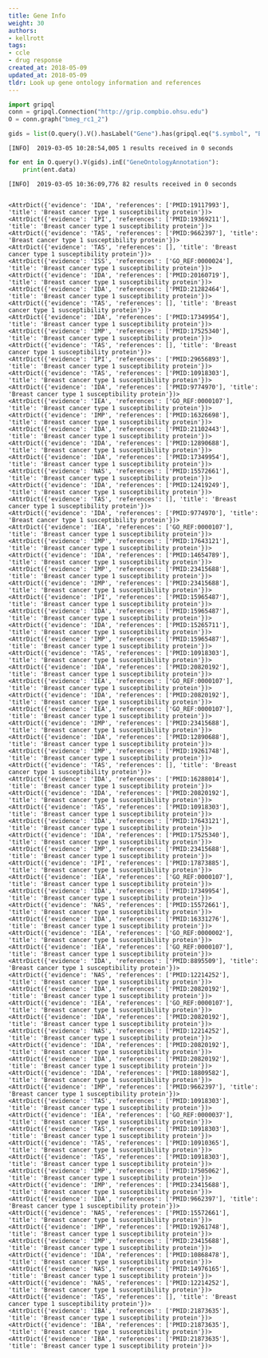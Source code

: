 ```yaml
---
title: Gene Info
weight: 30
authors:
- kellrott
tags:
- ccle
- drug response
created_at: 2018-05-09
updated_at: 2018-05-09
tldr: Look up gene ontology information and references
---
```


```python
import gripql
conn = gripql.Connection("http://grip.compbio.ohsu.edu")
O = conn.graph("bmeg_rc1_2")
```


```python
gids = list(O.query().V().hasLabel("Gene").has(gripql.eq("$.symbol", "BRCA1")).render("_gid"))
```

    [INFO]	2019-03-05 10:28:54,005	1 results received in 0 seconds



```python
for ent in O.query().V(gids).inE("GeneOntologyAnnotation"):
    print(ent.data)
```

    [INFO]	2019-03-05 10:36:09,776	82 results received in 0 seconds


    <AttrDict({'evidence': 'IDA', 'references': ['PMID:19117993'], 'title': 'Breast cancer type 1 susceptibility protein'})>
    <AttrDict({'evidence': 'IPI', 'references': ['PMID:19369211'], 'title': 'Breast cancer type 1 susceptibility protein'})>
    <AttrDict({'evidence': 'TAS', 'references': ['PMID:9662397'], 'title': 'Breast cancer type 1 susceptibility protein'})>
    <AttrDict({'evidence': 'TAS', 'references': [], 'title': 'Breast cancer type 1 susceptibility protein'})>
    <AttrDict({'evidence': 'ISS', 'references': ['GO_REF:0000024'], 'title': 'Breast cancer type 1 susceptibility protein'})>
    <AttrDict({'evidence': 'IDA', 'references': ['PMID:20160719'], 'title': 'Breast cancer type 1 susceptibility protein'})>
    <AttrDict({'evidence': 'IDA', 'references': ['PMID:21282464'], 'title': 'Breast cancer type 1 susceptibility protein'})>
    <AttrDict({'evidence': 'TAS', 'references': [], 'title': 'Breast cancer type 1 susceptibility protein'})>
    <AttrDict({'evidence': 'IDA', 'references': ['PMID:17349954'], 'title': 'Breast cancer type 1 susceptibility protein'})>
    <AttrDict({'evidence': 'IMP', 'references': ['PMID:17525340'], 'title': 'Breast cancer type 1 susceptibility protein'})>
    <AttrDict({'evidence': 'TAS', 'references': [], 'title': 'Breast cancer type 1 susceptibility protein'})>
    <AttrDict({'evidence': 'IPI', 'references': ['PMID:29656893'], 'title': 'Breast cancer type 1 susceptibility protein'})>
    <AttrDict({'evidence': 'TAS', 'references': ['PMID:10918303'], 'title': 'Breast cancer type 1 susceptibility protein'})>
    <AttrDict({'evidence': 'IDA', 'references': ['PMID:9774970'], 'title': 'Breast cancer type 1 susceptibility protein'})>
    <AttrDict({'evidence': 'IEA', 'references': ['GO_REF:0000107'], 'title': 'Breast cancer type 1 susceptibility protein'})>
    <AttrDict({'evidence': 'IMP', 'references': ['PMID:16326698'], 'title': 'Breast cancer type 1 susceptibility protein'})>
    <AttrDict({'evidence': 'IDA', 'references': ['PMID:21102443'], 'title': 'Breast cancer type 1 susceptibility protein'})>
    <AttrDict({'evidence': 'IDA', 'references': ['PMID:12890688'], 'title': 'Breast cancer type 1 susceptibility protein'})>
    <AttrDict({'evidence': 'IDA', 'references': ['PMID:17349954'], 'title': 'Breast cancer type 1 susceptibility protein'})>
    <AttrDict({'evidence': 'NAS', 'references': ['PMID:15572661'], 'title': 'Breast cancer type 1 susceptibility protein'})>
    <AttrDict({'evidence': 'IDA', 'references': ['PMID:12419249'], 'title': 'Breast cancer type 1 susceptibility protein'})>
    <AttrDict({'evidence': 'TAS', 'references': [], 'title': 'Breast cancer type 1 susceptibility protein'})>
    <AttrDict({'evidence': 'IDA', 'references': ['PMID:9774970'], 'title': 'Breast cancer type 1 susceptibility protein'})>
    <AttrDict({'evidence': 'IEA', 'references': ['GO_REF:0000107'], 'title': 'Breast cancer type 1 susceptibility protein'})>
    <AttrDict({'evidence': 'IMP', 'references': ['PMID:17643121'], 'title': 'Breast cancer type 1 susceptibility protein'})>
    <AttrDict({'evidence': 'IDA', 'references': ['PMID:14654789'], 'title': 'Breast cancer type 1 susceptibility protein'})>
    <AttrDict({'evidence': 'IMP', 'references': ['PMID:23415688'], 'title': 'Breast cancer type 1 susceptibility protein'})>
    <AttrDict({'evidence': 'IMP', 'references': ['PMID:23415688'], 'title': 'Breast cancer type 1 susceptibility protein'})>
    <AttrDict({'evidence': 'IPI', 'references': ['PMID:15965487'], 'title': 'Breast cancer type 1 susceptibility protein'})>
    <AttrDict({'evidence': 'IDA', 'references': ['PMID:15965487'], 'title': 'Breast cancer type 1 susceptibility protein'})>
    <AttrDict({'evidence': 'IDA', 'references': ['PMID:15265711'], 'title': 'Breast cancer type 1 susceptibility protein'})>
    <AttrDict({'evidence': 'IMP', 'references': ['PMID:15965487'], 'title': 'Breast cancer type 1 susceptibility protein'})>
    <AttrDict({'evidence': 'TAS', 'references': ['PMID:10918303'], 'title': 'Breast cancer type 1 susceptibility protein'})>
    <AttrDict({'evidence': 'IDA', 'references': ['PMID:20820192'], 'title': 'Breast cancer type 1 susceptibility protein'})>
    <AttrDict({'evidence': 'IEA', 'references': ['GO_REF:0000107'], 'title': 'Breast cancer type 1 susceptibility protein'})>
    <AttrDict({'evidence': 'IDA', 'references': ['PMID:20820192'], 'title': 'Breast cancer type 1 susceptibility protein'})>
    <AttrDict({'evidence': 'IEA', 'references': ['GO_REF:0000107'], 'title': 'Breast cancer type 1 susceptibility protein'})>
    <AttrDict({'evidence': 'IMP', 'references': ['PMID:23415688'], 'title': 'Breast cancer type 1 susceptibility protein'})>
    <AttrDict({'evidence': 'IDA', 'references': ['PMID:12890688'], 'title': 'Breast cancer type 1 susceptibility protein'})>
    <AttrDict({'evidence': 'IMP', 'references': ['PMID:19261748'], 'title': 'Breast cancer type 1 susceptibility protein'})>
    <AttrDict({'evidence': 'TAS', 'references': [], 'title': 'Breast cancer type 1 susceptibility protein'})>
    <AttrDict({'evidence': 'IDA', 'references': ['PMID:16288014'], 'title': 'Breast cancer type 1 susceptibility protein'})>
    <AttrDict({'evidence': 'IDA', 'references': ['PMID:20820192'], 'title': 'Breast cancer type 1 susceptibility protein'})>
    <AttrDict({'evidence': 'TAS', 'references': ['PMID:10918303'], 'title': 'Breast cancer type 1 susceptibility protein'})>
    <AttrDict({'evidence': 'IDA', 'references': ['PMID:17643121'], 'title': 'Breast cancer type 1 susceptibility protein'})>
    <AttrDict({'evidence': 'IDA', 'references': ['PMID:17525340'], 'title': 'Breast cancer type 1 susceptibility protein'})>
    <AttrDict({'evidence': 'IMP', 'references': ['PMID:23415688'], 'title': 'Breast cancer type 1 susceptibility protein'})>
    <AttrDict({'evidence': 'IPI', 'references': ['PMID:17873885'], 'title': 'Breast cancer type 1 susceptibility protein'})>
    <AttrDict({'evidence': 'IEA', 'references': ['GO_REF:0000107'], 'title': 'Breast cancer type 1 susceptibility protein'})>
    <AttrDict({'evidence': 'IDA', 'references': ['PMID:17349954'], 'title': 'Breast cancer type 1 susceptibility protein'})>
    <AttrDict({'evidence': 'NAS', 'references': ['PMID:15572661'], 'title': 'Breast cancer type 1 susceptibility protein'})>
    <AttrDict({'evidence': 'IDA', 'references': ['PMID:16331276'], 'title': 'Breast cancer type 1 susceptibility protein'})>
    <AttrDict({'evidence': 'IEA', 'references': ['GO_REF:0000002'], 'title': 'Breast cancer type 1 susceptibility protein'})>
    <AttrDict({'evidence': 'IEA', 'references': ['GO_REF:0000107'], 'title': 'Breast cancer type 1 susceptibility protein'})>
    <AttrDict({'evidence': 'IDA', 'references': ['PMID:8895509'], 'title': 'Breast cancer type 1 susceptibility protein'})>
    <AttrDict({'evidence': 'NAS', 'references': ['PMID:12214252'], 'title': 'Breast cancer type 1 susceptibility protein'})>
    <AttrDict({'evidence': 'IDA', 'references': ['PMID:20820192'], 'title': 'Breast cancer type 1 susceptibility protein'})>
    <AttrDict({'evidence': 'IEA', 'references': ['GO_REF:0000107'], 'title': 'Breast cancer type 1 susceptibility protein'})>
    <AttrDict({'evidence': 'IDA', 'references': ['PMID:20820192'], 'title': 'Breast cancer type 1 susceptibility protein'})>
    <AttrDict({'evidence': 'NAS', 'references': ['PMID:12214252'], 'title': 'Breast cancer type 1 susceptibility protein'})>
    <AttrDict({'evidence': 'IDA', 'references': ['PMID:20820192'], 'title': 'Breast cancer type 1 susceptibility protein'})>
    <AttrDict({'evidence': 'IDA', 'references': ['PMID:20820192'], 'title': 'Breast cancer type 1 susceptibility protein'})>
    <AttrDict({'evidence': 'IDA', 'references': ['PMID:18809582'], 'title': 'Breast cancer type 1 susceptibility protein'})>
    <AttrDict({'evidence': 'IMP', 'references': ['PMID:9662397'], 'title': 'Breast cancer type 1 susceptibility protein'})>
    <AttrDict({'evidence': 'TAS', 'references': ['PMID:10918303'], 'title': 'Breast cancer type 1 susceptibility protein'})>
    <AttrDict({'evidence': 'IEA', 'references': ['GO_REF:0000037'], 'title': 'Breast cancer type 1 susceptibility protein'})>
    <AttrDict({'evidence': 'TAS', 'references': ['PMID:10918303'], 'title': 'Breast cancer type 1 susceptibility protein'})>
    <AttrDict({'evidence': 'TAS', 'references': ['PMID:10910365'], 'title': 'Breast cancer type 1 susceptibility protein'})>
    <AttrDict({'evidence': 'TAS', 'references': ['PMID:10918303'], 'title': 'Breast cancer type 1 susceptibility protein'})>
    <AttrDict({'evidence': 'IMP', 'references': ['PMID:17505062'], 'title': 'Breast cancer type 1 susceptibility protein'})>
    <AttrDict({'evidence': 'IMP', 'references': ['PMID:23415688'], 'title': 'Breast cancer type 1 susceptibility protein'})>
    <AttrDict({'evidence': 'IDA', 'references': ['PMID:9662397'], 'title': 'Breast cancer type 1 susceptibility protein'})>
    <AttrDict({'evidence': 'NAS', 'references': ['PMID:15572661'], 'title': 'Breast cancer type 1 susceptibility protein'})>
    <AttrDict({'evidence': 'IMP', 'references': ['PMID:19261748'], 'title': 'Breast cancer type 1 susceptibility protein'})>
    <AttrDict({'evidence': 'IMP', 'references': ['PMID:23415688'], 'title': 'Breast cancer type 1 susceptibility protein'})>
    <AttrDict({'evidence': 'IDA', 'references': ['PMID:10868478'], 'title': 'Breast cancer type 1 susceptibility protein'})>
    <AttrDict({'evidence': 'NAS', 'references': ['PMID:14976165'], 'title': 'Breast cancer type 1 susceptibility protein'})>
    <AttrDict({'evidence': 'NAS', 'references': ['PMID:12214252'], 'title': 'Breast cancer type 1 susceptibility protein'})>
    <AttrDict({'evidence': 'TAS', 'references': [], 'title': 'Breast cancer type 1 susceptibility protein'})>
    <AttrDict({'evidence': 'IBA', 'references': ['PMID:21873635'], 'title': 'Breast cancer type 1 susceptibility protein'})>
    <AttrDict({'evidence': 'IBA', 'references': ['PMID:21873635'], 'title': 'Breast cancer type 1 susceptibility protein'})>
    <AttrDict({'evidence': 'IBA', 'references': ['PMID:21873635'], 'title': 'Breast cancer type 1 susceptibility protein'})>



```python

```
